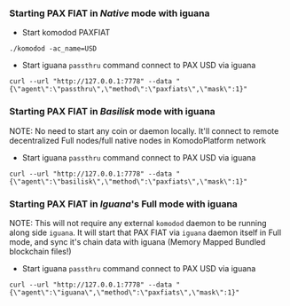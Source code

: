 ### Starting PAX FIAT in *Native* mode with iguana

* Start komodod PAXFIAT

```shell
./komodod -ac_name=USD
```

* Start iguana `passthru` command connect to PAX USD via iguana

```shell
curl --url "http://127.0.0.1:7778" --data "{\"agent\":\"passthru\",\"method\":\"paxfiats\",\"mask\":1}"
```

### Starting PAX FIAT in *Basilisk* mode with iguana
NOTE: No need to start any coin or daemon locally. It'll connect to remote decentralized Full nodes/full native nodes in KomodoPlatform network

* Start iguana `passthru` command connect to PAX USD via iguana

```shell
curl --url "http://127.0.0.1:7778" --data "{\"agent\":\"basilisk\",\"method\":\"paxfiats\",\"mask\":1}"
```


### Starting PAX FIAT in *Iguana*'s Full mode with iguana
NOTE: This will not require any external `komodod` daemon to be running along side `iguana`.
It will start that PAX FIAT via `iguana` daemon itself in Full mode, and sync it's chain data with iguana (Memory Mapped Bundled blockchain files!)

* Start iguana `passthru` command connect to PAX USD via iguana

```shell
curl --url "http://127.0.0.1:7778" --data "{\"agent\":\"iguana\",\"method\":\"paxfiats\",\"mask\":1}"
```